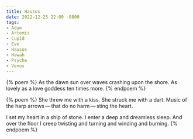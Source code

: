 ```yaml
---
title: Hausos
date: 2022-12-25 22:00 -0800
tags:
- Adam
- Artemis
- Cupid
- Eve
- Hausos
- Hawah
- Psyche
- Venus
---
```

{% poem %}
As the dawn sun over waves
crashing upon the shore.
As lovely as a love goddess
ten times more.
{% endpoem %}

{% poem %}
She threw me with a kiss.
She struck me with a dart.
Music of the harp
arrows&thinsp;—&thinsp;that do no harm&thinsp;—&thinsp;sting the heart.

I set my heart in a ship of stone.
I enter a deep and dreamless sleep.
And over the floor I creep
twisting and turning and winding and burning.
{% endpoem %}
